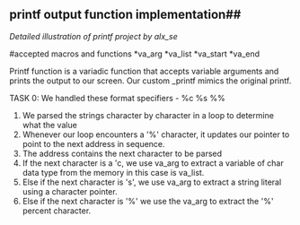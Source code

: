 ## printf output function implementation##
*Detailed illustration of printf project by alx_se*

#accepted macros and functions
*va_arg
*va_list
*va_start
*va_end

Printf function is a variadic function that accepts variable arguments and prints the output to our screen.
Our custom _printf mimics the original printf.

TASK 0:
We handled these format specifiers -
%c
%s
%%

1. We parsed the strings character by character in a loop to determine what the value
2. Whenever our loop encounters a '%' character, it updates our pointer to point to the next address in sequence.
3. The address contains the next character to be parsed
4. If the next character is a 'c, we use va_arg to extract a variable of char data type from the memory in this case is va_list.
5. Else if the next character is 's', we use va_arg to extract a string literal using a character pointer.
6. Else if the next character is '%' we use the va_arg to extract the '%' percent character.